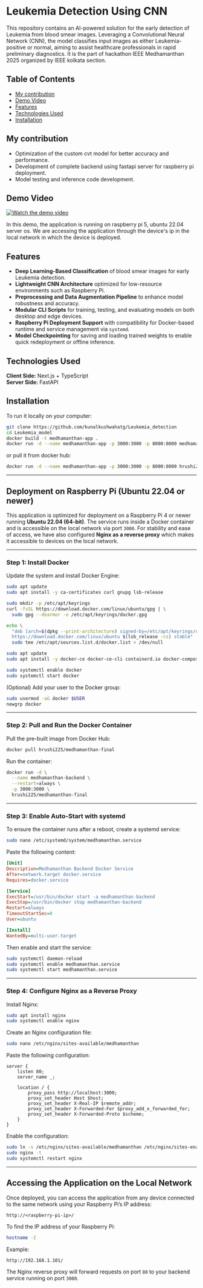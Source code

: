 # Leukemia Detection Using CNN

This repository contains an AI-powered solution for the early detection of Leukemia from blood smear images. Leveraging a Convolutional Neural Network (CNN), the model classifies input images as either Leukemia-positive or normal, aiming to assist healthcare professionals in rapid preliminary diagnostics. It is the part of hackathon IEEE Medhamanthan 2025 organized by IEEE kolkata section.

## Table of Contents
- [My contribution](#my-contribution)
- [Demo Video](#demo-video)
- [Features](#features)
- [Technologies Used](#technologies-used)
- [Installation](#installation)


## My contribution
- Optimization of the custom cvt model for better accuracy and performance.
- Development of complete backend using fastapi server for raspberry pi deployment.
- Model testing and inference code development.

## Demo Video

[![Watch the demo video](https://img.youtube.com/vi/KLpIaKE_rCw/hqdefault.jpg)](https://www.youtube.com/watch?v=KLpIaKE_rCw)


In this demo, the application is running on raspberry pi 5, ubuntu 22.04 server os. We are accessing the application through the device's ip in the local network in which the device is deployed. 
## Features

- **Deep Learning-Based Classification** of blood smear images for early Leukemia detection.
- **Lightweight CNN Architecture** optimized for low-resource environments such as Raspberry Pi.
- **Preprocessing and Data Augmentation Pipeline** to enhance model robustness and accuracy.
- **Modular CLI Scripts** for training, testing, and evaluating models on both desktop and edge devices.
- **Raspberry Pi Deployment Support** with compatibility for Docker-based runtime and service management via `systemd`.
- **Model Checkpointing** for saving and loading trained weights to enable quick redeployment or offline inference.

## Technologies Used

**Client Side:** Next.js + TypeScript  
**Server Side:** FastAPI


## Installation

To run it locally on your computer:

```bash
git clone https://github.com/kunalkushwahatg/Leukemia_detection
cd Leukemia_model
docker build -t medhamanthan-app .
docker run -d --name medhamanthan-app -p 3000:3000 -p 8000:8000 medhamanthan-app
```
or pull it from docker hub:
```bash
docker run -d --name medhamanthan-app -p 3000:3000 -p 8000:8000 hrushi225/medhamanthan-final
```
    
---


## Deployment on Raspberry Pi (Ubuntu 22.04 or newer)

This application is optimized for deployment on a Raspberry Pi 4 or newer running **Ubuntu 22.04 (64-bit)**. The service runs inside a Docker container and is accessible on the local network via port `3000`. For stability and ease of access, we have also configured **Nginx as a reverse proxy** which makes it accessible to devices on the local network.

---

### Step 1: Install Docker

Update the system and install Docker Engine:

```bash
sudo apt update
sudo apt install -y ca-certificates curl gnupg lsb-release

sudo mkdir -p /etc/apt/keyrings
curl -fsSL https://download.docker.com/linux/ubuntu/gpg | \
  sudo gpg --dearmor -o /etc/apt/keyrings/docker.gpg

echo \
  "deb [arch=$(dpkg --print-architecture) signed-by=/etc/apt/keyrings/docker.gpg] \
  https://download.docker.com/linux/ubuntu $(lsb_release -cs) stable" | \
  sudo tee /etc/apt/sources.list.d/docker.list > /dev/null

sudo apt update
sudo apt install -y docker-ce docker-ce-cli containerd.io docker-compose-plugin

sudo systemctl enable docker
sudo systemctl start docker
````

(Optional) Add your user to the Docker group:

```bash
sudo usermod -aG docker $USER
newgrp docker
```

---

### Step 2: Pull and Run the Docker Container

Pull the pre-built image from Docker Hub:

```bash
docker pull hrushi225/medhamanthan-final
```

Run the container:

```bash
docker run -d \
  --name medhamanthan-backend \
  --restart=always \
  -p 3000:3000 \
  hrushi225/medhamanthan-final
```

---

### Step 3: Enable Auto-Start with systemd

To ensure the container runs after a reboot, create a systemd service:

```bash
sudo nano /etc/systemd/system/medhamanthan.service
```

Paste the following content:

```ini
[Unit]
Description=Medhamanthan Backend Docker Service
After=network.target docker.service
Requires=docker.service

[Service]
ExecStart=/usr/bin/docker start -a medhamanthan-backend
ExecStop=/usr/bin/docker stop medhamanthan-backend
Restart=always
TimeoutStartSec=0
User=ubuntu

[Install]
WantedBy=multi-user.target
```

Then enable and start the service:

```bash
sudo systemctl daemon-reload
sudo systemctl enable medhamanthan.service
sudo systemctl start medhamanthan.service
```

---

### Step 4: Configure Nginx as a Reverse Proxy

Install Nginx:

```bash
sudo apt install nginx
sudo systemctl enable nginx
```

Create an Nginx configuration file:

```bash
sudo nano /etc/nginx/sites-available/medhamanthan
```

Paste the following configuration:

```nginx
server {
    listen 80;
    server_name _;

    location / {
        proxy_pass http://localhost:3000;
        proxy_set_header Host $host;
        proxy_set_header X-Real-IP $remote_addr;
        proxy_set_header X-Forwarded-For $proxy_add_x_forwarded_for;
        proxy_set_header X-Forwarded-Proto $scheme;
    }
}
```

Enable the configuration:

```bash
sudo ln -s /etc/nginx/sites-available/medhamanthan /etc/nginx/sites-enabled/
sudo nginx -t
sudo systemctl restart nginx
```

---

## Accessing the Application on the Local Network

Once deployed, you can access the application from any device connected to the same network using your Raspberry Pi’s IP address:

```
http://<raspberry-pi-ip>/
```

To find the IP address of your Raspberry Pi:

```bash
hostname -I
```

Example:

```
http://192.168.1.101/
```

The Nginx reverse proxy will forward requests on port `80` to your backend service running on port `3000`.

